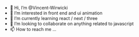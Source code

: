 - 👋 Hi, I’m @Vincent-Wirwicki
- 👀 I’m interested in front end and ui animation
- 🌱 I’m currently learning react / next / three
- 💞️ I’m looking to collaborate on anything related to javascript
- 📫 How to reach me ...

<!---
Vincent-Wirwicki/Vincent-Wirwicki is a ✨ special ✨ repository because its `README.md` (this file) appears on your GitHub profile.
You can click the Preview link to take a look at your changes.
--->

